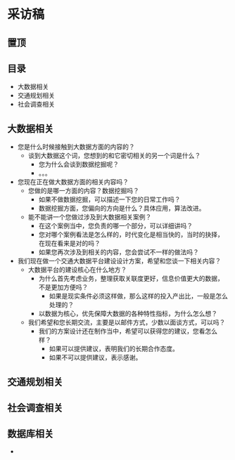 # 采访稿
## 置顶
## 目录
- 大数据相关
- 交通规划相关
- 社会调查相关

## 大数据相关
- 您是什么时候接触到大数据方面的内容的？
	- 谈到大数据这个词，您想到的和它密切相关的另一个词是什么？
		- 您为什么会谈到数据挖掘呢？
		- 。。。
- 您现在正在做大数据方面的相关内容吗？
	- 您做的是哪一方面的内容？数据挖掘吗？
		- 如果不做数据挖掘，可以描述一下您的日常工作吗？
		- 数据挖掘方面，您偏向的方向是什么？具体应用，算法改进。
	- 能不能讲一个您做过涉及到大数据相关案例？
		- 在这个案例当中，您负责的哪一个部分，可以详细讲吗？
		- 您对哪个案例看法是怎么样的，时代变化是相当快的，当时的抉择，在现在看来是对的吗？
		- 如果您再次涉及到相关的内容，您会尝试不一样的做法吗？
- 我们现在做一个交通大数据平台建设设计方案，希望和您谈一下相关内容？
	- 大数据平台的建设核心在什么地方？
		- 为什么首先考虑业务，整理获取关联度更好，信息价值更大的数据，不是更加方便吗？
			- 如果是现实条件必须这样做，那么这样的投入产出比，一般是怎么处理的？
		- 以数据为核心，优先保障大数据的各种特性指标，为什么怎么想？
	- 我们希望和您长期交流，主要是以邮件方式，少数以面谈方式，可以吗？
		- 我们的方案设计还在制作当中，希望可以获得您的建议，您看怎么样？
			- 如果可以提供建议，表明我们的长期合作态度。
			- 如果不可以提供建议，表示感谢。

## 交通规划相关


## 社会调查相关

## 数据库相关
- 